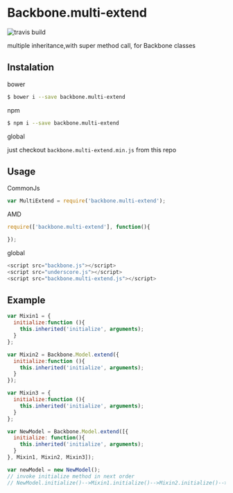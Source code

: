 # Backbone.multi-extend
![travis build](https://travis-ci.org/Trskldn/backbone.multi-extend.svg?branch=master)

multiple inheritance,with super method call, for Backbone classes

## Instalation

bower
```bash
$ bower i --save backbone.multi-extend
```
npm
```bash
$ npm i --save backbone.multi-extend
```

global

just  checkout `backbone.multi-extend.min.js` from this repo


## Usage

CommonJs
```js
var MultiExtend = require('backbone.multi-extend');
```

AMD
```js
require(['backbone.multi-extend'], function(){

});
```

global
```js
<script src="backbone.js"></script>
<script src="underscore.js"></script>
<script src="backbone.multi-extend.js"></script>

```

## Example


```js
var Mixin1 = {
  initialize:function (){
    this.inherited('initialize', arguments);
  }
};

var Mixin2 = Backbone.Model.extend({
  initialize:function (){
    this.inherited('initialize', arguments);
  }
});

var Mixin3 = {
  initialize:function (){
    this.inherited('initialize', arguments);
  }
};

var NewModel = Backbone.Model.extend([{
  initialize: function(){
    this.inherited('initialize', arguments);
  }
}, Mixin1, Mixin2, Mixin3]);

var newModel = new NewModel();
// invoke initialize method in next order
// NewModel.initialize()-->Mixin1.initialize()-->Mixin2.initialize()-->Mixin3.initialize()-->Backbone.Model.initialize()

```
